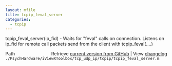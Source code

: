```yaml
---
layout: mfile
title: tcpip_feval_server
categories:
  - tcpip
---
```


tcpip\_feval\_server\(ip\_fid\)  \- Waits for "feval" calls on connection.
Listens on ip\_fid for remote call packets send from the client
with   tcpip\_feval\(....\)



<div class="code_header" style="text-align:right;">
  <span style="float:left;">Path&nbsp;&nbsp;</span> <span class="counter">Retrieve <a href=
  "https://raw.github.com/Psychtoolbox-3/Psychtoolbox-3/beta/./PsychHardware/iViewXToolbox/tcp_udp_ip/tcpip/tcpip_feval_server.m">current version from GitHub</a> | View <a href=
  "https://github.com/Psychtoolbox-3/Psychtoolbox-3/commits/beta/./PsychHardware/iViewXToolbox/tcp_udp_ip/tcpip/tcpip_feval_server.m">changelog</a></span>
</div>
<div class="code">
  <code>./PsychHardware/iViewXToolbox/tcp_udp_ip/tcpip/tcpip_feval_server.m</code>
</div>
